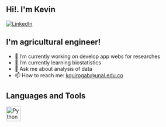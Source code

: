 ## Hi!. I'm Kevin

[![LinkedIn](https://img.shields.io/badge/LinkedIn-0077B5?style=for-the-badge&logo=linkedin&logoColor=white)](https://www.linkedin.com/in/kevin-quiroga-26b516181)

## I'm agricultural engineer!

- 🔭 I’m currently working on develop app webs for researches
- 🌱 I’m currently learning biostatistics
- 💬 Ask me about analysis of data
- 📫 How to reach me: kquirogab@unal.edu.co

## Languages and Tools
<a href="https://github.com/Viinky-Kevs">
<img aling="left" alt="Python" width="40px" src="https://upload.wikimedia.org/wikipedia/commons/thumb/0/0a/Python.svg/768px-Python.svg.png"/>
</a>


